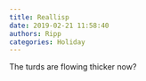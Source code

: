 ```yaml
---
title: Reallisp
date: 2019-02-21 11:58:40
authors: Ripp
categories: Holiday
---
```


 The turds are flowing thicker now?